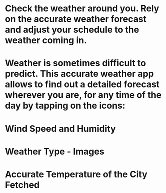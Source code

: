 # Check the weather around you. Rely on the accurate weather forecast and adjust your schedule to the weather coming in. 

# Weather is sometimes difficult to predict. This accurate weather app allows to find out a detailed forecast wherever you are, for any time of the day by tapping on the icons:


# Wind Speed and Humidity
# Weather Type - Images
# Accurate Temperature of the City Fetched